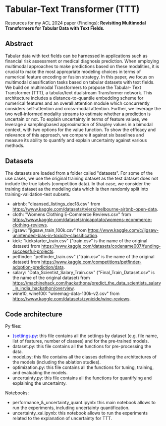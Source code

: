 # Tabular-Text Transformer (TTT)
Resources for my ACL 2024 paper (Findings): **Revisiting Multimodal Transformers for Tabular Data with Text Fields.**

## Abstract
Tabular data with text fields can be harnessed in applications such as financial risk assessment or medical diagnosis prediction. When employing multimodal approaches to make predictions based on these modalities, it is crucial to make the most appropriate modeling choices in terms of numerical feature encoding or fusion strategy. In this paper, we focus on multimodal classification tasks based on tabular datasets with text fields. We build on multimodal Transformers to propose the Tabular- Text Transformer (TTT), a tabular/text dualstream Transformer network. This architecture includes a distance-to-quantile embedding scheme for numerical features and an overall attention module which concurrently considers self-attention and cross-modal attention. Further, we leverage the two well-informed modality streams to estimate whether a prediction is uncertain or not. To explain uncertainty in terms of feature values, we leverage a samplingbased approximation of Shapley values in a bimodal context, with two options for the value function. To show the efficacy and relevance of this approach, we compare it against six baselines and measure its ability to quantify and explain uncertainty against various methods.

## Datasets
The datasets are loaded from a folder called "datasets".
For some of the use cases, we use the original training dataset as the test dataset does not include the true labels (competition data). In that case, we consider the training dataset as the modeling data which is then randomly split into training-validation-test subsets.
- airbnb: "cleansed_listings_dec18.csv" from https://www.kaggle.com/datasets/tylerx/melbourne-airbnb-open-data.
- cloth: "Womens Clothing E-Commerce Reviews.csv" from https://www.kaggle.com/datasets/nicapotato/womens-ecommerce-clothing-reviews.
- jigsaw: "jigsaw_train_100k.csv" from https://www.kaggle.com/c/jigsaw-unintended-bias-in-toxicity-classification.
- kick: "kickstarter_train.csv" ("train.csv" is the name of the original dataset) from https://www.kaggle.com/datasets/codename007/funding-successful-projects.
- petfinder: "petfinder_train.csv" ("train.csv" is the name of the original dataset) from https://www.kaggle.com/competitions/petfinder-adoption-prediction/data.
- salary: "Data_Scientist_Salary_Train.csv" ("Final_Train_Dataset.csv" is the name of the original dataset) from https://machinehack.com/hackathons/predict_the_data_scientists_salary_in_india_hackathon/overview.
- wine10, wine100: "winemag-data-130k-v2.csv" from https://www.kaggle.com/datasets/zynicide/wine-reviews.


## Code architecture
Py files:
- <span style="color: blue">}settings.py</span>: this file contains all the settings by dataset (e.g. file name, list of features, number of classes) and for the pre-trained models.
- dataset.py: this file contains all the functions for pre-processing the data.
- model.py: this file contains all the classes defining the architectures of the models (including the ablation studies).
- optimization.py: this file contains all the functions for tuning, training, and evaluating the models.
- uncertainty.py: this file contains all the functions for quantifying and explaining the uncertainty.

Notebooks:
- performance_&_uncertainty_quant.ipynb: this main notebook allows to run the experiments, including uncertainty quantification.
- uncertainty_xai.ipynb: this notebook allows to run the experiments related to the explanation of uncertainty for TTT.




